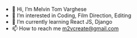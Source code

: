 - 👋 Hi, I’m Melvin Tom Varghese
- 👀 I’m interested in Coding, Film Direction, Editing
- 🌱 I’m currently learning React JS, Django
- 📫 How to reach me m2vcreate@gmail.com

<!---
melvinvarghese028/melvinvarghese028 is a ✨ special ✨ repository because its `README.md` (this file) appears on your GitHub profile.
You can click the Preview link to take a look at your changes.
--->
